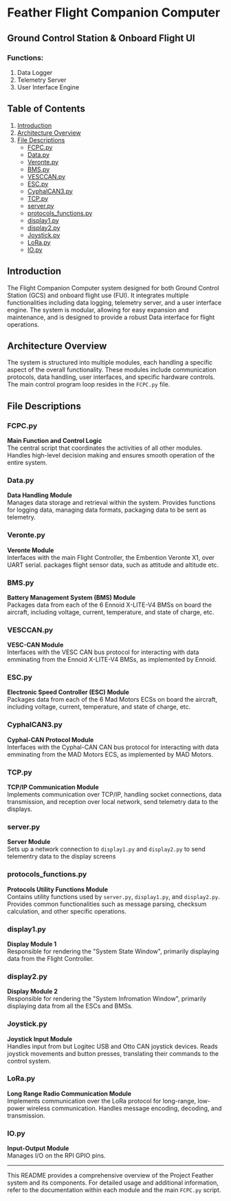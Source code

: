 
# Feather Flight Companion Computer

## Ground Control Station & Onboard Flight UI

### Functions:
1. Data Logger
2. Telemetry Server
3. User Interface Engine

## Table of Contents
1. [Introduction](#introduction)
2. [Architecture Overview](#architecture-overview)
3. [File Descriptions](#file-descriptions)
    - [FCPC.py](#fcpcpy)
    - [Data.py](#datapy)
    - [Veronte.py](#verontepy)
    - [BMS.py](#bmspy)
    - [VESCCAN.py](#vesccanpy)
    - [ESC.py](#escpy)
    - [CyphalCAN3.py](#cyphalcan3py)
    - [TCP.py](#tcppy)
    - [server.py](#serverpy)
    - [protocols_functions.py](#protocols_functionspy)
    - [display1.py](#display1py)
    - [display2.py](#display2py)
    - [Joystick.py](#joystickpy)
    - [LoRa.py](#lorapy)
    - [IO.py](#iopy)

## Introduction

The Flight Companion Computer system designed for both Ground Control Station (GCS) and onboard flight use (FUI). It integrates multiple functionalities including data logging, telemetry server, and a user interface engine. The system is modular, allowing for easy expansion and maintenance, and is designed to provide a robust Data interface for flight operations.

## Architecture Overview

The system is structured into multiple modules, each handling a specific aspect of the overall functionality. These modules include communication protocols, data handling, user interfaces, and specific hardware controls. The main control program loop resides in the `FCPC.py` file.

## File Descriptions

### FCPC.py
**Main Function and Control Logic**  
The central script that coordinates the activities of all other modules. Handles high-level decision making and ensures smooth operation of the entire system.

### Data.py
**Data Handling Module**  
Manages data storage and retrieval within the system. Provides functions for logging data, managing data formats, packaging data to be sent as telemetry.

### Veronte.py
**Veronte Module**  
Interfaces with the main Flight Controller, the Embention Veronte X1, over UART serial. packages flight sensor data, such as attitude and altitude etc.

### BMS.py
**Battery Management System (BMS) Module**  
Packages data from each of the 6 Ennoid X-LITE-V4 BMSs on board the aircraft, including voltage, current, temperature, and state of charge, etc.

### VESCCAN.py
**VESC-CAN Module**  
Interfaces with the VESC CAN bus protocol for interacting with data emminating from the Ennoid X-LITE-V4 BMSs, as implemented by Ennoid.

### ESC.py
**Electronic Speed Controller (ESC) Module**  
Packages data from each of the 6 Mad Motors ECSs on board the aircraft, including voltage, current, temperature, and state of charge, etc.

### CyphalCAN3.py
**Cyphal-CAN Protocol Module**  
Interfaces with the Cyphal-CAN CAN bus protocol for interacting with data emminating from the MAD Motors ECS, as implemented by MAD Motors.

### TCP.py
**TCP/IP Communication Module**  
Implements communication over TCP/IP, handling socket connections, data transmission, and reception over local network, send telemetry data to the displays.

### server.py
**Server Module**  
Sets up a network connection to `display1.py` and `display2.py` to send telementry data to the display screens

### protocols_functions.py
**Protocols Utility Functions Module**  
Contains utility functions used by `server.py`, `display1.py`, and `display2.py`. Provides common functionalities such as message parsing, checksum calculation, and other specific operations.

### display1.py
**Display Module 1**  
Responsible for rendering the "System State Window", primarily displaying data from the Flight Controller.

### display2.py
**Display Module 2**  
Responsible for rendering the "System Infromation Window", primarily displaying data from all the ESCs and BMSs.

### Joystick.py
**Joystick Input Module**  
Handles input from but Logitec USB and Otto CAN joystick devices. Reads joystick movements and button presses, translating their commands to the control system.

### LoRa.py
**Long Range Radio Communication Module**  
Implements communication over the LoRa protocol for long-range, low-power wireless communication. Handles message encoding, decoding, and transmission.

### IO.py
**Input-Output Module**  
Manages I/O on the RPI GPIO pins.

---

This README provides a comprehensive overview of the Project Feather system and its components. For detailed usage and additional information, refer to the documentation within each module and the main `FCPC.py` script.
